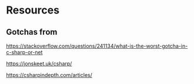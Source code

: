 # Resources

## Gotchas from

https://stackoverflow.com/questions/241134/what-is-the-worst-gotcha-in-c-sharp-or-net

https://jonskeet.uk/csharp/

https://csharpindepth.com/articles/